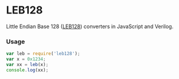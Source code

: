 # LEB128

Little Endian Base 128 ([LEB128](https://en.wikipedia.org/wiki/LEB128)) converters in JavaScript and Verilog.

### Usage

```js
var leb = require('leb128');
var x = 0x1234;
var xx = leb(x);
console.log(xx);
```
